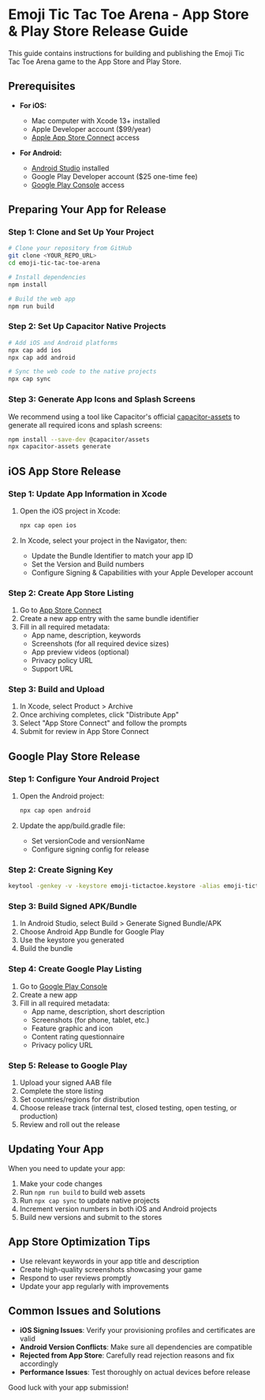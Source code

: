 
# Emoji Tic Tac Toe Arena - App Store & Play Store Release Guide

This guide contains instructions for building and publishing the Emoji Tic Tac Toe Arena game to the App Store and Play Store.

## Prerequisites

- **For iOS:** 
  - Mac computer with Xcode 13+ installed
  - Apple Developer account ($99/year)
  - [Apple App Store Connect](https://appstoreconnect.apple.com/) access

- **For Android:** 
  - [Android Studio](https://developer.android.com/studio) installed
  - Google Play Developer account ($25 one-time fee)
  - [Google Play Console](https://play.google.com/console/) access

## Preparing Your App for Release

### Step 1: Clone and Set Up Your Project

```bash
# Clone your repository from GitHub
git clone <YOUR_REPO_URL>
cd emoji-tic-tac-toe-arena

# Install dependencies
npm install

# Build the web app
npm run build
```

### Step 2: Set Up Capacitor Native Projects

```bash
# Add iOS and Android platforms
npx cap add ios
npx cap add android

# Sync the web code to the native projects
npx cap sync
```

### Step 3: Generate App Icons and Splash Screens

We recommend using a tool like Capacitor's official [capacitor-assets](https://github.com/ionic-team/capacitor-assets) to generate all required icons and splash screens:

```bash
npm install --save-dev @capacitor/assets
npx capacitor-assets generate
```

## iOS App Store Release

### Step 1: Update App Information in Xcode

1. Open the iOS project in Xcode:
   ```bash
   npx cap open ios
   ```

2. In Xcode, select your project in the Navigator, then:
   - Update the Bundle Identifier to match your app ID
   - Set the Version and Build numbers
   - Configure Signing & Capabilities with your Apple Developer account

### Step 2: Create App Store Listing

1. Go to [App Store Connect](https://appstoreconnect.apple.com/)
2. Create a new app entry with the same bundle identifier
3. Fill in all required metadata:
   - App name, description, keywords
   - Screenshots (for all required device sizes)
   - App preview videos (optional)
   - Privacy policy URL
   - Support URL

### Step 3: Build and Upload

1. In Xcode, select Product > Archive
2. Once archiving completes, click "Distribute App"
3. Select "App Store Connect" and follow the prompts
4. Submit for review in App Store Connect

## Google Play Store Release

### Step 1: Configure Your Android Project

1. Open the Android project:
   ```bash
   npx cap open android
   ```

2. Update the app/build.gradle file:
   - Set versionCode and versionName
   - Configure signing config for release

### Step 2: Create Signing Key

```bash
keytool -genkey -v -keystore emoji-tictactoe.keystore -alias emoji-tictactoe -keyalg RSA -keysize 2048 -validity 10000
```

### Step 3: Build Signed APK/Bundle

1. In Android Studio, select Build > Generate Signed Bundle/APK
2. Choose Android App Bundle for Google Play
3. Use the keystore you generated
4. Build the bundle

### Step 4: Create Google Play Listing

1. Go to [Google Play Console](https://play.google.com/console/)
2. Create a new app
3. Fill in all required metadata:
   - App name, description, short description
   - Screenshots (for phone, tablet, etc.)
   - Feature graphic and icon
   - Content rating questionnaire
   - Privacy policy URL

### Step 5: Release to Google Play

1. Upload your signed AAB file
2. Complete the store listing
3. Set countries/regions for distribution
4. Choose release track (internal test, closed testing, open testing, or production)
5. Review and roll out the release

## Updating Your App

When you need to update your app:

1. Make your code changes
2. Run `npm run build` to build web assets
3. Run `npx cap sync` to update native projects
4. Increment version numbers in both iOS and Android projects
5. Build new versions and submit to the stores

## App Store Optimization Tips

- Use relevant keywords in your app title and description
- Create high-quality screenshots showcasing your game
- Respond to user reviews promptly
- Update your app regularly with improvements

## Common Issues and Solutions

- **iOS Signing Issues**: Verify your provisioning profiles and certificates are valid
- **Android Version Conflicts**: Make sure all dependencies are compatible
- **Rejected from App Store**: Carefully read rejection reasons and fix accordingly
- **Performance Issues**: Test thoroughly on actual devices before release

Good luck with your app submission!
